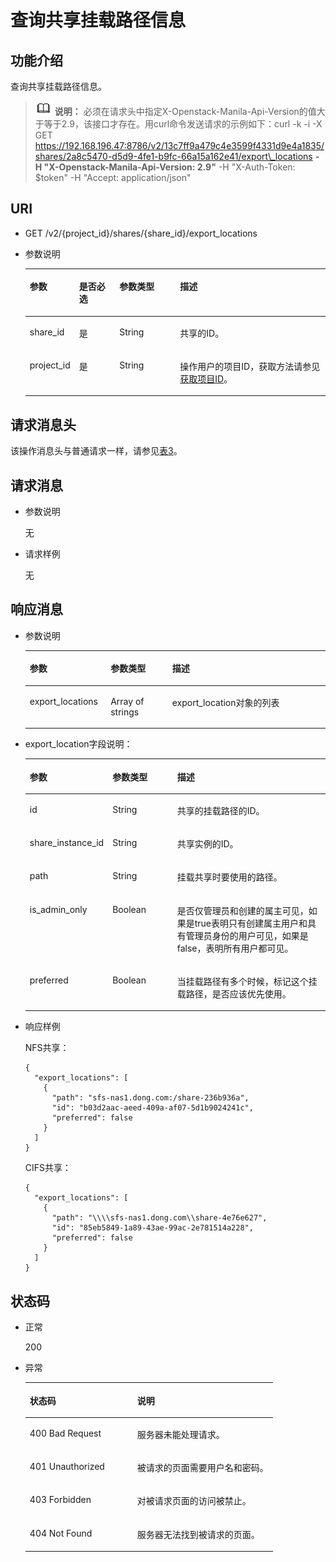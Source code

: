 # 查询共享挂载路径信息<a name="sfs_02_0025"></a>

## 功能介绍<a name="sc9565b85d20d4b76ac01cc09ae82ef6c"></a>

查询共享挂载路径信息。

>![](public_sys-resources/icon-note.gif) **说明：** 
>必须在请求头中指定X-Openstack-Manila-Api-Version的值大于等于2.9，该接口才存在。用curl命令发送请求的示例如下：curl -k -i -X GET https://192.168.196.47:8786/v2/13c7ff9a479c4e3599f4331d9e4a1835/shares/2a8c5470-d5d9-4fe1-b9fc-66a15a162e41/export\_locations  **-H "X-Openstack-Manila-Api-Version: 2.9"**  -H "X-Auth-Token: $token" -H "Accept: application/json"

## URI<a name="scc4137b0ecc84a588627ed0283ef7582"></a>

-   GET /v2/\{project\_id\}/shares/\{share\_id\}/export\_locations
-   参数说明

    <a name="tf151ace29f074f82b3db38c9d021a642"></a>
    <table><thead align="left"><tr id="r119e607827044610a1ce4f0e30f79e28"><th class="cellrowborder" valign="top" width="16.458354164583543%" id="mcps1.1.5.1.1"><p id="p17124101410431"><a name="p17124101410431"></a><a name="p17124101410431"></a>参数</p>
    </th>
    <th class="cellrowborder" valign="top" width="13.408659134086594%" id="mcps1.1.5.1.2"><p id="p1612415146430"><a name="p1612415146430"></a><a name="p1612415146430"></a>是否必选</p>
    </th>
    <th class="cellrowborder" valign="top" width="20.217978202179786%" id="mcps1.1.5.1.3"><p id="p312416148432"><a name="p312416148432"></a><a name="p312416148432"></a>参数类型</p>
    </th>
    <th class="cellrowborder" valign="top" width="49.91500849915009%" id="mcps1.1.5.1.4"><p id="p3124181464318"><a name="p3124181464318"></a><a name="p3124181464318"></a>描述</p>
    </th>
    </tr>
    </thead>
    <tbody><tr id="r5964eb14ebcf469da767c010cdbd35a1"><td class="cellrowborder" valign="top" width="16.458354164583543%" headers="mcps1.1.5.1.1 "><p id="acbabbd1114a74dde86b229e2d01592b7"><a name="acbabbd1114a74dde86b229e2d01592b7"></a><a name="acbabbd1114a74dde86b229e2d01592b7"></a>share_id</p>
    </td>
    <td class="cellrowborder" valign="top" width="13.408659134086594%" headers="mcps1.1.5.1.2 "><p id="a28198f20e7214cfe8023b5ad067a5441"><a name="a28198f20e7214cfe8023b5ad067a5441"></a><a name="a28198f20e7214cfe8023b5ad067a5441"></a>是</p>
    </td>
    <td class="cellrowborder" valign="top" width="20.217978202179786%" headers="mcps1.1.5.1.3 "><p id="a04f245dda8dc4853b2b6a28c1ad280df"><a name="a04f245dda8dc4853b2b6a28c1ad280df"></a><a name="a04f245dda8dc4853b2b6a28c1ad280df"></a>String</p>
    </td>
    <td class="cellrowborder" valign="top" width="49.91500849915009%" headers="mcps1.1.5.1.4 "><p id="zh-cn_topic_0072841107_p24130518147"><a name="zh-cn_topic_0072841107_p24130518147"></a><a name="zh-cn_topic_0072841107_p24130518147"></a><span>共享的ID。</span></p>
    </td>
    </tr>
    <tr id="r11bf0d0d2f5f4e7ca8d34f6c8449aebc"><td class="cellrowborder" valign="top" width="16.458354164583543%" headers="mcps1.1.5.1.1 "><p id="a7431bfa97a9c4c97925e447350878455"><a name="a7431bfa97a9c4c97925e447350878455"></a><a name="a7431bfa97a9c4c97925e447350878455"></a>project_id</p>
    </td>
    <td class="cellrowborder" valign="top" width="13.408659134086594%" headers="mcps1.1.5.1.2 "><p id="a51117b683e214b7387f9b9c323c3abbf"><a name="a51117b683e214b7387f9b9c323c3abbf"></a><a name="a51117b683e214b7387f9b9c323c3abbf"></a>是</p>
    </td>
    <td class="cellrowborder" valign="top" width="20.217978202179786%" headers="mcps1.1.5.1.3 "><p id="a5e09b054a39446f0a7813f37d73fc4bb"><a name="a5e09b054a39446f0a7813f37d73fc4bb"></a><a name="a5e09b054a39446f0a7813f37d73fc4bb"></a>String</p>
    </td>
    <td class="cellrowborder" valign="top" width="49.91500849915009%" headers="mcps1.1.5.1.4 "><p id="a09f81380795242328f7b3934b675d964"><a name="a09f81380795242328f7b3934b675d964"></a><a name="a09f81380795242328f7b3934b675d964"></a>操作用户的项目ID，获取方法请参见<a href="获取项目ID.md">获取项目ID</a>。</p>
    </td>
    </tr>
    </tbody>
    </table>


## 请求消息头<a name="section181221258103816"></a>

该操作消息头与普通请求一样，请参见[表3](构造请求.md#zh-cn_topic_0121682347_table1986821153312)。

## 请求消息<a name="se53eee3721d54dba9584e7c60eb9cfd4"></a>

-   参数说明

    无

-   请求样例

    无


## 响应消息<a name="sb0a4e7e02465467186f4eac387306edd"></a>

-   参数说明

    <a name="t6b565351353d435e92d72b89912dd4df"></a>
    <table><thead align="left"><tr id="rb531a383fac5406fbdfd2a152560a594"><th class="cellrowborder" valign="top" width="26.950000000000003%" id="mcps1.1.4.1.1"><p id="p2358181315814"><a name="p2358181315814"></a><a name="p2358181315814"></a>参数</p>
    </th>
    <th class="cellrowborder" valign="top" width="20.52%" id="mcps1.1.4.1.2"><p id="p12358913185815"><a name="p12358913185815"></a><a name="p12358913185815"></a>参数类型</p>
    </th>
    <th class="cellrowborder" valign="top" width="52.53%" id="mcps1.1.4.1.3"><p id="p1137381314587"><a name="p1137381314587"></a><a name="p1137381314587"></a>描述</p>
    </th>
    </tr>
    </thead>
    <tbody><tr id="r8ce8b00eacc747dd897a5834b2232c7a"><td class="cellrowborder" valign="top" width="26.950000000000003%" headers="mcps1.1.4.1.1 "><p id="a213419b985944d4bbc5f357b7b12aa85"><a name="a213419b985944d4bbc5f357b7b12aa85"></a><a name="a213419b985944d4bbc5f357b7b12aa85"></a>export_locations</p>
    </td>
    <td class="cellrowborder" valign="top" width="20.52%" headers="mcps1.1.4.1.2 "><p id="a35ae2871e368471ab08d91e001f5f0a5"><a name="a35ae2871e368471ab08d91e001f5f0a5"></a><a name="a35ae2871e368471ab08d91e001f5f0a5"></a>Array of strings</p>
    </td>
    <td class="cellrowborder" valign="top" width="52.53%" headers="mcps1.1.4.1.3 "><p id="a7acade7e66b648be8946da108d4aab51"><a name="a7acade7e66b648be8946da108d4aab51"></a><a name="a7acade7e66b648be8946da108d4aab51"></a>export_location对象的列表</p>
    </td>
    </tr>
    </tbody>
    </table>

-   export\_location字段说明：

    <a name="t466f2739b20d4f53abe4ad046e03f479"></a>
    <table><thead align="left"><tr id="r9f7fb68dbec848f3b74afe863b4622cb"><th class="cellrowborder" valign="top" width="18.84%" id="mcps1.1.4.1.1"><p id="p78741117115813"><a name="p78741117115813"></a><a name="p78741117115813"></a>参数</p>
    </th>
    <th class="cellrowborder" valign="top" width="22.97%" id="mcps1.1.4.1.2"><p id="p887416172586"><a name="p887416172586"></a><a name="p887416172586"></a>参数类型</p>
    </th>
    <th class="cellrowborder" valign="top" width="58.19%" id="mcps1.1.4.1.3"><p id="p987451775819"><a name="p987451775819"></a><a name="p987451775819"></a>描述</p>
    </th>
    </tr>
    </thead>
    <tbody><tr id="r11e5443fcf8747a7a036b22104d1b976"><td class="cellrowborder" valign="top" width="18.84%" headers="mcps1.1.4.1.1 "><p id="a4f5fb4c4a6374b85b7fc9a98b0cc2127"><a name="a4f5fb4c4a6374b85b7fc9a98b0cc2127"></a><a name="a4f5fb4c4a6374b85b7fc9a98b0cc2127"></a>id</p>
    </td>
    <td class="cellrowborder" valign="top" width="22.97%" headers="mcps1.1.4.1.2 "><p id="a071408cb91ef44869f3954fec7b0c3f5"><a name="a071408cb91ef44869f3954fec7b0c3f5"></a><a name="a071408cb91ef44869f3954fec7b0c3f5"></a>String</p>
    </td>
    <td class="cellrowborder" valign="top" width="58.19%" headers="mcps1.1.4.1.3 "><p id="a7597ba3a14404ccc9bd6ef8939fd7a71"><a name="a7597ba3a14404ccc9bd6ef8939fd7a71"></a><a name="a7597ba3a14404ccc9bd6ef8939fd7a71"></a><span>共享的挂载路径的</span><span>ID</span><span>。</span></p>
    </td>
    </tr>
    <tr id="r2b5ad9e6bd29487aa4f1d0f6048c4d20"><td class="cellrowborder" valign="top" width="18.84%" headers="mcps1.1.4.1.1 "><p id="a30c02f6624ff48d780fd9b9aad8bee2b"><a name="a30c02f6624ff48d780fd9b9aad8bee2b"></a><a name="a30c02f6624ff48d780fd9b9aad8bee2b"></a>share_instance_id</p>
    </td>
    <td class="cellrowborder" valign="top" width="22.97%" headers="mcps1.1.4.1.2 "><p id="a007fb95a7a0844fe94a4f8a1bb5c5718"><a name="a007fb95a7a0844fe94a4f8a1bb5c5718"></a><a name="a007fb95a7a0844fe94a4f8a1bb5c5718"></a>String</p>
    </td>
    <td class="cellrowborder" valign="top" width="58.19%" headers="mcps1.1.4.1.3 "><p id="ac7227f13ccd94bff9fd4b5c734d52c0a"><a name="ac7227f13ccd94bff9fd4b5c734d52c0a"></a><a name="ac7227f13ccd94bff9fd4b5c734d52c0a"></a>共享实例的ID。</p>
    </td>
    </tr>
    <tr id="r3c308ab16a0942109d9947bd91b1cc6f"><td class="cellrowborder" valign="top" width="18.84%" headers="mcps1.1.4.1.1 "><p id="aff714311b21f4ecea647be7b2e32a190"><a name="aff714311b21f4ecea647be7b2e32a190"></a><a name="aff714311b21f4ecea647be7b2e32a190"></a>path</p>
    </td>
    <td class="cellrowborder" valign="top" width="22.97%" headers="mcps1.1.4.1.2 "><p id="a6eab24e4204c4b2f80662bbbca377e64"><a name="a6eab24e4204c4b2f80662bbbca377e64"></a><a name="a6eab24e4204c4b2f80662bbbca377e64"></a>String</p>
    </td>
    <td class="cellrowborder" valign="top" width="58.19%" headers="mcps1.1.4.1.3 "><p id="af1fc35bd3f1d4fffb728ee033e406d6c"><a name="af1fc35bd3f1d4fffb728ee033e406d6c"></a><a name="af1fc35bd3f1d4fffb728ee033e406d6c"></a>挂载共享时要使用的路径。</p>
    </td>
    </tr>
    <tr id="re452c38520a64d59acec09b4cfeab24e"><td class="cellrowborder" valign="top" width="18.84%" headers="mcps1.1.4.1.1 "><p id="a9fc48bfdc4b34061a6566cde9c95216f"><a name="a9fc48bfdc4b34061a6566cde9c95216f"></a><a name="a9fc48bfdc4b34061a6566cde9c95216f"></a>is_admin_only</p>
    </td>
    <td class="cellrowborder" valign="top" width="22.97%" headers="mcps1.1.4.1.2 "><p id="a536e6c077a2d493695ce7570427e6a07"><a name="a536e6c077a2d493695ce7570427e6a07"></a><a name="a536e6c077a2d493695ce7570427e6a07"></a>Boolean</p>
    </td>
    <td class="cellrowborder" valign="top" width="58.19%" headers="mcps1.1.4.1.3 "><p id="a49c9c5cd7ed847ed8ec4944cc9ebfd8c"><a name="a49c9c5cd7ed847ed8ec4944cc9ebfd8c"></a><a name="a49c9c5cd7ed847ed8ec4944cc9ebfd8c"></a><span>是否仅管理员和创建的属主可见，如果是true表明只有创建属主用户和具有管理员身份的用户可见，如果是false，表明所有用户都可见。</span></p>
    </td>
    </tr>
    <tr id="r4b61598e77a44112b694ccb715a692c4"><td class="cellrowborder" valign="top" width="18.84%" headers="mcps1.1.4.1.1 "><p id="abe315f4b0405410aaaa5a857c979b2f2"><a name="abe315f4b0405410aaaa5a857c979b2f2"></a><a name="abe315f4b0405410aaaa5a857c979b2f2"></a>preferred</p>
    </td>
    <td class="cellrowborder" valign="top" width="22.97%" headers="mcps1.1.4.1.2 "><p id="aca0819a377ef4c24a8a4142aebabf123"><a name="aca0819a377ef4c24a8a4142aebabf123"></a><a name="aca0819a377ef4c24a8a4142aebabf123"></a>Boolean</p>
    </td>
    <td class="cellrowborder" valign="top" width="58.19%" headers="mcps1.1.4.1.3 "><p id="a302833daed9744f3bc813db9a8db1154"><a name="a302833daed9744f3bc813db9a8db1154"></a><a name="a302833daed9744f3bc813db9a8db1154"></a>当挂载路径有多个时候，标记这个挂载路径，是否应该优先使用。</p>
    </td>
    </tr>
    </tbody>
    </table>


-   响应样例

    NFS共享：

    ```
    {
      "export_locations": [
        {
          "path": "sfs-nas1.dong.com:/share-236b936a",
          "id": "b03d2aac-aeed-409a-af07-5d1b9024241c",
          "preferred": false
        }
      ]
    }
    ```

    CIFS共享：

    ```
    {
      "export_locations": [
        {
          "path": "\\\\sfs-nas1.dong.com\\share-4e76e627",
          "id": "85eb5849-1a89-43ae-99ac-2e781514a228",
          "preferred": false
        }
      ]
    }
    ```


## 状态码<a name="sd08ba73f065d437f92fca14d30df0b4e"></a>

-   正常

    200

-   异常

    <a name="t63883f904bd64a27a863345d914aec64"></a>
    <table><thead align="left"><tr id="redad891a904243d3ab39279798e6da21"><th class="cellrowborder" valign="top" width="43.43%" id="mcps1.1.3.1.1"><p id="a0a2b36124ef44791a32863743d9e29e2"><a name="a0a2b36124ef44791a32863743d9e29e2"></a><a name="a0a2b36124ef44791a32863743d9e29e2"></a>状态码</p>
    </th>
    <th class="cellrowborder" valign="top" width="56.57%" id="mcps1.1.3.1.2"><p id="zh-cn_topic_0072841107_p263515418147"><a name="zh-cn_topic_0072841107_p263515418147"></a><a name="zh-cn_topic_0072841107_p263515418147"></a>说明</p>
    </th>
    </tr>
    </thead>
    <tbody><tr id="re40bdaee0f184486b5f31a815a24e576"><td class="cellrowborder" valign="top" width="43.43%" headers="mcps1.1.3.1.1 "><p id="a083e91c0b8df43e08cfeb79a62923bd6"><a name="a083e91c0b8df43e08cfeb79a62923bd6"></a><a name="a083e91c0b8df43e08cfeb79a62923bd6"></a>400 Bad Request</p>
    </td>
    <td class="cellrowborder" valign="top" width="56.57%" headers="mcps1.1.3.1.2 "><p id="zh-cn_topic_0072841107_p125346718147"><a name="zh-cn_topic_0072841107_p125346718147"></a><a name="zh-cn_topic_0072841107_p125346718147"></a>服务器未能处理请求。</p>
    </td>
    </tr>
    <tr id="rb216fb9efde0473e8d19ca51969c7f15"><td class="cellrowborder" valign="top" width="43.43%" headers="mcps1.1.3.1.1 "><p id="aa63843b552c64a66b3317630274fb22b"><a name="aa63843b552c64a66b3317630274fb22b"></a><a name="aa63843b552c64a66b3317630274fb22b"></a>401 Unauthorized</p>
    </td>
    <td class="cellrowborder" valign="top" width="56.57%" headers="mcps1.1.3.1.2 "><p id="a38c0ce5304ae40339dc6731e7738e2a7"><a name="a38c0ce5304ae40339dc6731e7738e2a7"></a><a name="a38c0ce5304ae40339dc6731e7738e2a7"></a>被请求的页面需要用户名和密码。</p>
    </td>
    </tr>
    <tr id="raf230c82811e4e0fb90ce019a3fb807e"><td class="cellrowborder" valign="top" width="43.43%" headers="mcps1.1.3.1.1 "><p id="zh-cn_topic_0072841107_p246117518147"><a name="zh-cn_topic_0072841107_p246117518147"></a><a name="zh-cn_topic_0072841107_p246117518147"></a>403 Forbidden</p>
    </td>
    <td class="cellrowborder" valign="top" width="56.57%" headers="mcps1.1.3.1.2 "><p id="a7350ca43fcb14bd296228ba24e384bf5"><a name="a7350ca43fcb14bd296228ba24e384bf5"></a><a name="a7350ca43fcb14bd296228ba24e384bf5"></a>对被请求页面的访问被禁止。</p>
    </td>
    </tr>
    <tr id="rb84ca596a41549509528f877bb6215d3"><td class="cellrowborder" valign="top" width="43.43%" headers="mcps1.1.3.1.1 "><p id="ad7d9aed838c64b48b63a9fd77fa6d9f0"><a name="ad7d9aed838c64b48b63a9fd77fa6d9f0"></a><a name="ad7d9aed838c64b48b63a9fd77fa6d9f0"></a>404 Not Found</p>
    </td>
    <td class="cellrowborder" valign="top" width="56.57%" headers="mcps1.1.3.1.2 "><p id="a8bc00eafeaa0448d89a7dd26177f79f6"><a name="a8bc00eafeaa0448d89a7dd26177f79f6"></a><a name="a8bc00eafeaa0448d89a7dd26177f79f6"></a>服务器无法找到被请求的页面。</p>
    </td>
    </tr>
    </tbody>
    </table>


